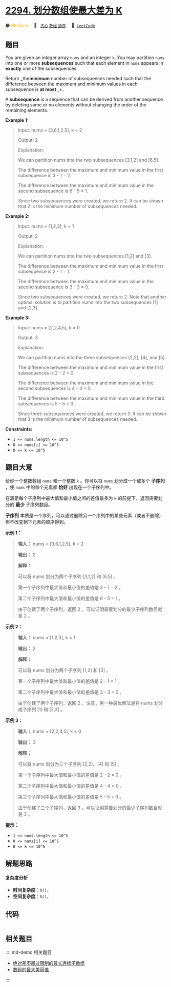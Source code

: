 # [2294. 划分数组使最大差为 K](https://leetcode.com/problems/partition-array-such-that-maximum-difference-is-k)

🟠 <font color=#ffb800>Medium</font>&emsp; 🔖&ensp; [`贪心`](/leetcode/outline/tag/greedy.md) [`数组`](/leetcode/outline/tag/array.md) [`排序`](/leetcode/outline/tag/sorting.md)&emsp; 🔗&ensp;[`LeetCode`](https://leetcode.com/problems/partition-array-such-that-maximum-difference-is-k)


## 题目

You are given an integer array `nums` and an integer `k`. You may partition
`nums` into one or more **subsequences** such that each element in `nums`
appears in **exactly** one of the subsequences.

Return _the**minimum** number of subsequences needed such that the difference
between the maximum and minimum values in each subsequence is **at most** _`k`
_._

A **subsequence** is a sequence that can be derived from another sequence by
deleting some or no elements without changing the order of the remaining
elements.



**Example 1:**

> Input: nums = [3,6,1,2,5], k = 2
> 
> Output: 2
> 
> Explanation:
> 
> We can partition nums into the two subsequences [3,1,2] and [6,5].
> 
> The difference between the maximum and minimum value in the first subsequence is 3 - 1 = 2.
> 
> The difference between the maximum and minimum value in the second subsequence is 6 - 5 = 1.
> 
> Since two subsequences were created, we return 2. It can be shown that 2 is the minimum number of subsequences needed.

**Example 2:**

> Input: nums = [1,2,3], k = 1
> 
> Output: 2
> 
> Explanation:
> 
> We can partition nums into the two subsequences [1,2] and [3].
> 
> The difference between the maximum and minimum value in the first subsequence is 2 - 1 = 1.
> 
> The difference between the maximum and minimum value in the second subsequence is 3 - 3 = 0.
> 
> Since two subsequences were created, we return 2. Note that another optimal solution is to partition nums into the two subsequences [1] and [2,3].

**Example 3:**

> Input: nums = [2,2,4,5], k = 0
> 
> Output: 3
> 
> Explanation:
> 
> We can partition nums into the three subsequences [2,2], [4], and [5].
> 
> The difference between the maximum and minimum value in the first subsequences is 2 - 2 = 0.
> 
> The difference between the maximum and minimum value in the second subsequences is 4 - 4 = 0.
> 
> The difference between the maximum and minimum value in the third subsequences is 5 - 5 = 0.
> 
> Since three subsequences were created, we return 3. It can be shown that 3 is the minimum number of subsequences needed.

**Constraints:**

  * `1 <= nums.length <= 10^5`
  * `0 <= nums[i] <= 10^5`
  * `0 <= k <= 10^5`


## 题目大意

给你一个整数数组 `nums` 和一个整数 `k` 。你可以将 `nums` 划分成一个或多个 **子序列** ，使 `nums` 中的每个元素都
**恰好** 出现在一个子序列中。

在满足每个子序列中最大值和最小值之间的差值最多为 `k` 的前提下，返回需要划分的 **最少** 子序列数目。

**子序列** 本质是一个序列，可以通过删除另一个序列中的某些元素（或者不删除）但不改变剩下元素的顺序得到。



**示例 1：**

> 
> 
> 
> 
> 
> **输入：** nums = [3,6,1,2,5], k = 2
> 
> **输出：** 2
> 
> **解释：**
> 
> 可以将 nums 划分为两个子序列 [3,1,2] 和 [6,5] 。
> 
> 第一个子序列中最大值和最小值的差值是 3 - 1 = 2 。
> 
> 第二个子序列中最大值和最小值的差值是 6 - 5 = 1 。
> 
> 由于创建了两个子序列，返回 2 。可以证明需要划分的最少子序列数目就是 2 。
> 
> 

**示例 2：**

> 
> 
> 
> 
> 
> **输入：** nums = [1,2,3], k = 1
> 
> **输出：** 2
> 
> **解释：**
> 
> 可以将 nums 划分为两个子序列 [1,2] 和 [3] 。
> 
> 第一个子序列中最大值和最小值的差值是 2 - 1 = 1 。
> 
> 第二个子序列中最大值和最小值的差值是 3 - 3 = 0 。
> 
> 由于创建了两个子序列，返回 2 。注意，另一种最优解法是将 nums 划分成子序列 [1] 和 [2,3] 。
> 
> 

**示例 3：**

> 
> 
> 
> 
> 
> **输入：** nums = [2,2,4,5], k = 0
> 
> **输出：** 3
> 
> **解释：**
> 
> 可以将 nums 划分为三个子序列 [2,2]、[4] 和 [5] 。
> 
> 第一个子序列中最大值和最小值的差值是 2 - 2 = 0 。
> 
> 第二个子序列中最大值和最小值的差值是 4 - 4 = 0 。
> 
> 第三个子序列中最大值和最小值的差值是 5 - 5 = 0 。
> 
> 由于创建了三个子序列，返回 3 。可以证明需要划分的最少子序列数目就是 3 。
> 
> 



**提示：**

  * `1 <= nums.length <= 10^5`
  * `0 <= nums[i] <= 10^5`
  * `0 <= k <= 10^5`


## 解题思路

#### 复杂度分析

- **时间复杂度**：`O()`，
- **空间复杂度**：`O()`，

## 代码

```javascript

```

## 相关题目

:::: md-demo 相关题目
- [绝对差不超过限制的最长连续子数组](https://leetcode.com/problems/longest-continuous-subarray-with-absolute-diff-less-than-or-equal-to-limit)
- [数组的最大美丽值](https://leetcode.com/problems/maximum-beauty-of-an-array-after-applying-operation)

::::
